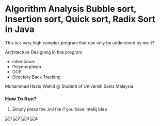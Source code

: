 # Algorithm Analysis Bubble sort, Insertion sort, Quick sort, Radix Sort in Java

This is a very high complex program that can only be understood by me :P

Architecture Designing in this program
- Inheritance
- Polymorphism
- OOP
- Directory Back Tracking

Muhammad Haziq Wahid @ Student of Universiti Sains Malaysia

### How To Run?

1) Simply press the .iml file if you have Intellij Idea


![1](https://user-images.githubusercontent.com/93234724/204040157-ead4a32b-3830-4fd6-ae07-9cd0642ce495.jpg)
![2](https://user-images.githubusercontent.com/93234724/204040159-3f0cb834-26b3-4ec0-9b47-52e54440a221.jpg)
![3](https://user-images.githubusercontent.com/93234724/204040150-e7456251-73d9-4850-8e09-52fc9310ec69.jpg)
![4](https://user-images.githubusercontent.com/93234724/204040154-247b1676-b47d-40d9-82bb-58f1656210a0.jpg)
